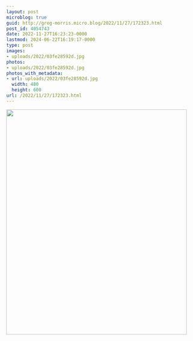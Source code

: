 ```yaml
---
layout: post
microblog: true
guid: http://greg-morris.micro.blog/2022/11/27/172323.html
post_id: 4054743
date: 2022-11-27T16:23:23-0000
lastmod: 2024-06-22T16:19:17-0000
type: post
images:
- uploads/2022/03fe28592d.jpg
photos:
- uploads/2022/03fe28592d.jpg
photos_with_metadata:
- url: uploads/2022/03fe28592d.jpg
  width: 480
  height: 600
url: /2022/11/27/172323.html
---
```



<img src="uploads/2022/03fe28592d.jpg" width="480" height="600" alt="">
